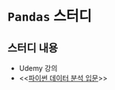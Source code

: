 # `Pandas` 스터디

## 스터디 내용

* Udemy 강의
* <<[파이썬 데이터 분석 입문](https://github.com/sigmadream/Study-PythonData/tree/added/data-foundations-for-analytics)>>
